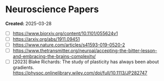 # Neuroscience Papers

**Created:** 2025-03-28

- [ ] <https://www.biorxiv.org/content/10.1101/055624v1>
- [ ] <https://arxiv.org/abs/1911.09451>
- [ ] <https://www.nature.com/articles/s41593-019-0520-2>
- [ ] <https://www.thetransmitter.org/neuroai/accepting-the-bitter-lesson-and-embracing-the-brains-complexity/>
- [ ] [2023] Blake Richards: The study of plasticity has always been about gradients. <https://physoc.onlinelibrary.wiley.com/doi/full/10.1113/JP282747>
